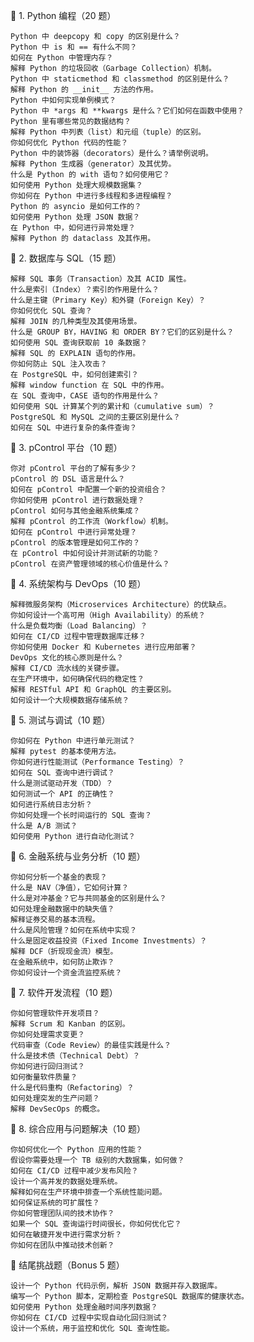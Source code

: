 📌 1. Python 编程（20 题）

    Python 中 deepcopy 和 copy 的区别是什么？
    Python 中 is 和 == 有什么不同？
    如何在 Python 中管理内存？
    解释 Python 的垃圾回收（Garbage Collection）机制。
    Python 中 staticmethod 和 classmethod 的区别是什么？
    解释 Python 的 __init__ 方法的作用。
    Python 中如何实现单例模式？
    Python 中 *args 和 **kwargs 是什么？它们如何在函数中使用？
    Python 里有哪些常见的数据结构？
    解释 Python 中列表（list）和元组（tuple）的区别。
    你如何优化 Python 代码的性能？
    Python 中的装饰器（decorators）是什么？请举例说明。
    解释 Python 生成器（generator）及其优势。
    什么是 Python 的 with 语句？如何使用它？
    如何使用 Python 处理大规模数据集？
    你如何在 Python 中进行多线程和多进程编程？
    Python 的 asyncio 是如何工作的？
    如何使用 Python 处理 JSON 数据？
    在 Python 中，如何进行异常处理？
    解释 Python 的 dataclass 及其作用。

📌 2. 数据库与 SQL（15 题）

    解释 SQL 事务（Transaction）及其 ACID 属性。
    什么是索引（Index）？索引的作用是什么？
    什么是主键（Primary Key）和外键（Foreign Key）？
    你如何优化 SQL 查询？
    解释 JOIN 的几种类型及其使用场景。
    什么是 GROUP BY，HAVING 和 ORDER BY？它们的区别是什么？
    如何使用 SQL 查询获取前 10 条数据？
    解释 SQL 的 EXPLAIN 语句的作用。
    你如何防止 SQL 注入攻击？
    在 PostgreSQL 中，如何创建索引？
    解释 window function 在 SQL 中的作用。
    在 SQL 查询中，CASE 语句的作用是什么？
    如何使用 SQL 计算某个列的累计和（cumulative sum）？
    PostgreSQL 和 MySQL 之间的主要区别是什么？
    如何在 SQL 中进行复杂的条件查询？

📌 3. pControl 平台（10 题）

    你对 pControl 平台的了解有多少？
    pControl 的 DSL 语言是什么？
    如何在 pControl 中配置一个新的投资组合？
    你如何使用 pControl 进行数据处理？
    pControl 如何与其他金融系统集成？
    解释 pControl 的工作流（Workflow）机制。
    如何在 pControl 中进行异常处理？
    pControl 的版本管理是如何工作的？
    在 pControl 中如何设计并测试新的功能？
    pControl 在资产管理领域的核心价值是什么？

📌 4. 系统架构与 DevOps（10 题）

    解释微服务架构（Microservices Architecture）的优缺点。
    你如何设计一个高可用（High Availability）的系统？
    什么是负载均衡（Load Balancing）？
    如何在 CI/CD 过程中管理数据库迁移？
    你如何使用 Docker 和 Kubernetes 进行应用部署？
    DevOps 文化的核心原则是什么？
    解释 CI/CD 流水线的关键步骤。
    在生产环境中，如何确保代码的稳定性？
    解释 RESTful API 和 GraphQL 的主要区别。
    如何设计一个大规模数据存储系统？

📌 5. 测试与调试（10 题）

    你如何在 Python 中进行单元测试？
    解释 pytest 的基本使用方法。
    你如何进行性能测试（Performance Testing）？
    如何在 SQL 查询中进行调试？
    什么是测试驱动开发（TDD）？
    如何测试一个 API 的正确性？
    如何进行系统日志分析？
    你如何处理一个长时间运行的 SQL 查询？
    什么是 A/B 测试？
    如何使用 Python 进行自动化测试？

📌 6. 金融系统与业务分析（10 题）

    你如何分析一个基金的表现？
    什么是 NAV（净值），它如何计算？
    什么是对冲基金？它与共同基金的区别是什么？
    如何处理金融数据中的缺失值？
    解释证券交易的基本流程。
    什么是风险管理？如何在系统中实现？
    什么是固定收益投资（Fixed Income Investments）？
    解释 DCF（折现现金流）模型。
    在金融系统中，如何防止欺诈？
    你如何设计一个资金流监控系统？

📌 7. 软件开发流程（10 题）

    你如何管理软件开发项目？
    解释 Scrum 和 Kanban 的区别。
    你如何处理需求变更？
    代码审查（Code Review）的最佳实践是什么？
    什么是技术债（Technical Debt）？
    你如何进行回归测试？
    如何衡量软件质量？
    什么是代码重构（Refactoring）？
    如何处理突发的生产问题？
    解释 DevSecOps 的概念。

📌 8. 综合应用与问题解决（10 题）

    你如何优化一个 Python 应用的性能？
    假设你需要处理一个 TB 级别的大数据集，如何做？
    如何在 CI/CD 过程中减少发布风险？
    设计一个高并发的数据处理系统。
    解释如何在生产环境中排查一个系统性能问题。
    如何保证系统的可扩展性？
    你如何管理团队间的技术协作？
    如果一个 SQL 查询运行时间很长，你如何优化它？
    如何在敏捷开发中进行需求分析？
    你如何在团队中推动技术创新？

🎯 结尾挑战题（Bonus 5 题）

    设计一个 Python 代码示例，解析 JSON 数据并存入数据库。
    编写一个 Python 脚本，定期检查 PostgreSQL 数据库的健康状态。
    如何使用 Python 处理金融时间序列数据？
    你如何在 CI/CD 过程中实现自动化回归测试？
    设计一个系统，用于监控和优化 SQL 查询性能。